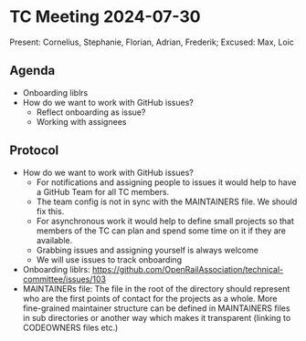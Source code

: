 # TC Meeting 2024-07-30

Present: Cornelius, Stephanie, Florian, Adrian, Frederik; Excused: Max, Loic

## Agenda

* Onboarding liblrs
* How do we want to work with GitHub issues?
  * Reflect onboarding as issue?
  * Working with assignees

## Protocol

* How do we want to work with GitHub issues?
  * For notifications and assigning people to issues it would help to have a GitHub Team for all TC members.
  * The team config is not in sync with the MAINTAINERS file. We should fix this.
  * For asynchronous work it would help to define small projects so that members of the TC can plan and spend some time on it if they are available.
  * Grabbing issues and assigning yourself is always welcome
  * We will use issues to track onboarding
* Onboarding liblrs: https://github.com/OpenRailAssociation/technical-committee/issues/103
* MAINTAINERs file: The file in the root of the directory should represent who are the first points of contact for the projects as a whole. More fine-grained maintainer structure can be defined in MAINTAINERS files in sub directories or another way which makes it transparent (linking to CODEOWNERS files etc.)
